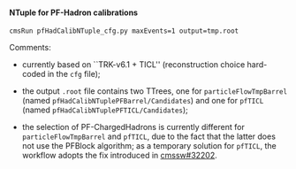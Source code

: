 
#### NTuple for PF-Hadron calibrations

```
cmsRun pfHadCalibNTuple_cfg.py maxEvents=1 output=tmp.root
```

Comments:

 * currently based on ``TRK-v6.1 + TICL''
   (reconstruction choice hard-coded in the `cfg` file);

 * the output `.root` file contains two TTrees, one for
   `particleFlowTmpBarrel` (named `pfHadCalibNTuplePFBarrel/Candidates`)
   and one for `pfTICL` (named `pfHadCalibNTuplePFTICL/Candidates`);

 * the selection of PF-ChargedHadrons is currently different for `particleFlowTmpBarrel` and `pfTICL`,
   due to the fact that the latter does not use the PFBlock algorithm;
   as a temporary solution for `pfTICL`, the workflow adopts the fix introduced in
   [cmssw#32202](https://github.com/cms-sw/cmssw/pull/32202).
